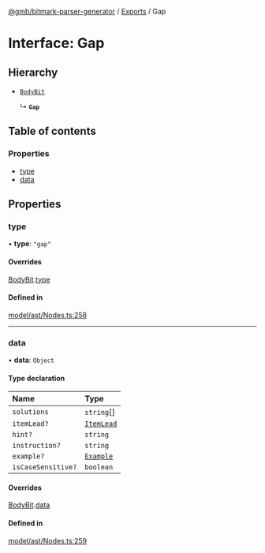 [@gmb/bitmark-parser-generator](../API.md) / [Exports](../modules.md) / Gap

# Interface: Gap

## Hierarchy

- [`BodyBit`](BodyBit.md)

  ↳ **`Gap`**

## Table of contents

### Properties

- [type](Gap.md#type)
- [data](Gap.md#data)

## Properties

### type

• **type**: ``"gap"``

#### Overrides

[BodyBit](BodyBit.md).[type](BodyBit.md#type)

#### Defined in

[model/ast/Nodes.ts:258](https://github.com/getMoreBrain/bitmark-parser-generator/blob/7c62fdc/src/model/ast/Nodes.ts#L258)

___

### data

• **data**: `Object`

#### Type declaration

| Name | Type |
| :------ | :------ |
| `solutions` | `string`[] |
| `itemLead?` | [`ItemLead`](ItemLead.md) |
| `hint?` | `string` |
| `instruction?` | `string` |
| `example?` | [`Example`](../modules.md#Example) |
| `isCaseSensitive?` | `boolean` |

#### Overrides

[BodyBit](BodyBit.md).[data](BodyBit.md#data)

#### Defined in

[model/ast/Nodes.ts:259](https://github.com/getMoreBrain/bitmark-parser-generator/blob/7c62fdc/src/model/ast/Nodes.ts#L259)
